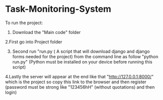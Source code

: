 # Task-Monitoring-System

To run the project: 
1. Download the "Main code" folder

2.First go into Project folder

3. Second run "run.py ( A script that will download django and django forms needed for the project) from the command line as follow "python run.py" (Python must be installed on your device before running this script)
 
4.Lastly the server will appear at the end 
like that "http://127.0.0.1:8000/" which is the project so copy this link to the browser and then register (password must be strong like "123456hH" (without quotations) and then login)
